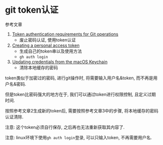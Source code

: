 # git token认证

参考文章

1. [Token authentication requirements for Git operations](https://github.blog/2020-12-15-token-authentication-requirements-for-git-operations/)
    - 废止密码认证, 使用token认证
2. [Creating a personal access token](https://docs.github.com/en/github/authenticating-to-github/keeping-your-account-and-data-secure/creating-a-personal-access-token)
    - 生成自己的token串以及使用方法
    - `gh auth login`
3. [Updating credentials from the macOS Keychain](https://docs.github.com/en/get-started/getting-started-with-git/updating-credentials-from-the-macos-keychain)
    - 清除本地缓存的密码

token类似于加密过的密码, 进行git操作时, 将需要输入用户名&token, 而不再是用户名&密码.

但是token比密码强大的地方在于, 我们可以通过token进行权限控制, 且定义过期时间.

按照参考文章2生成新的token后, 需要按照参考文章3中的步骤, 将本地缓存的密码认证清除.

注意: 这个token必须自行保存, 之后再也无法重新获取其内容了.

注意: linux环境下使用`gh auth login`登录, 可以只输入token, 不再需要用户名.
